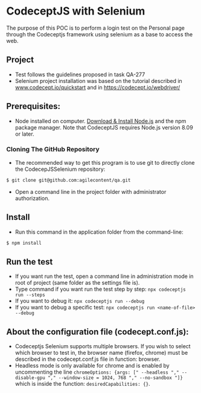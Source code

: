 # CodeceptJS with Selenium

The purpose of this POC is to perform a login test on the Personal page through the Codeceptjs framework using selenium as a base to access the web.

## Project
- Test follows the guidelines proposed in task QA-277
- Selenium project installation was based on the tutorial described in www.codecept.io/quickstart and in https://codecept.io/webdriver/

## Prerequisites:
* Node installed on computer. [Download & Install Node.js](https://nodejs.org/en/download/) and the npm package manager.
Note that CodeceptJS requires Node.js version 8.09 or later.

### Cloning The GitHub Repository
* The recommended way to get this program is to use git to directly clone the CodecepJSSelenium repository:
```bash
$ git clone git@github.com:agilecontent/qa.git
```
* Open a command line in the project folder with administrator authorization.

## Install
* Run this command in the application folder from the command-line:
```bash
$ npm install
```

## Run the test
* If you want run the test, open a command line in administration mode in root of project (same folder as the settings file is).
* Type command if you want run the test step by step: `npx codeceptjs run --steps`
* If you want to debug it: `npx codeceptjs run --debug`
* If you want to debug a specific test: `npx codeceptjs run <name-of-file> --debug`

## About the configuration file (codecept.conf.js):
* Codeceptjs Selenium supports multiple browsers. If you wish to select which browser to test in, the browser name (firefox, chrome) must be described in the codecept.conf.js file in function: browser.
* Headless mode is only available for chrome and is enabled by uncommenting the line `chromeOptions: {args: [" --headless "," --disable-gpu "," --window-size = 1024, 768 "," --no-sandbox "]}` which is inside the function: `desiredCapabilities: {}`.
